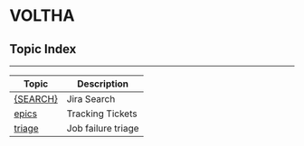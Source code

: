 VOLTHA
======

Topic Index
-----------

---

| Topic | Description |
| ----- | ------------|
| [{SEARCH}](https://jira.opencord.org/issues/?jql=(text%20~%20"voltha")%20AND%20(resolution%20IS%20EMPTY)) | Jira Search |
| [epics](topic/epics.md)             | Tracking Tickets        |
| [triage](topic/triage.md)           | Job failure triage      |
